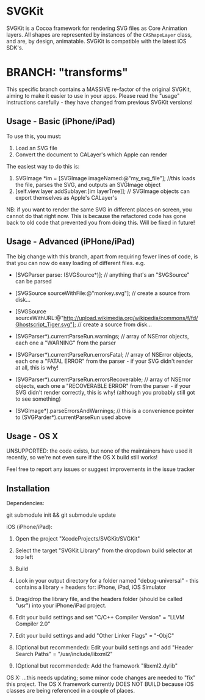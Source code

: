 SVGKit
======

SVGKit is a Cocoa framework for rendering SVG files as Core Animation layers. All shapes are represented by instances of the `CAShapeLayer` class, and are, by design, animatable. SVGKit is compatible with the latest iOS SDK's.

BRANCH: "transforms"
======

This specific branch contains a MASSIVE re-factor of the original SVGKit, aiming to make it easier to use in your apps. Please read the "usage" instructions carefully - they have changed from previous SVGKit versions!


Usage - Basic (iPhone/iPad)
-----

To use this, you must:
  1. Load an SVG file
  2. Convert the document to CALayer's which Apple can render

The easiest way to do this is:
  1. SVGImage *im = [SVGImage imageNamed:@"my_svg_file"]; //this loads the file, parses the SVG, and outputs an SVGImage object
  2. [self.view.layer addSublayer:[im layerTree]]; // SVGImage objects can export themselves as Apple's CALayer's

NB: if you want to render the same SVG in different places on screen, you cannot do that right now. This is because the refactored code has gone back to old code that prevented you from doing this. Will be fixed in future!


Usage - Advanced (iPHone/iPad)
-----

The big change with this branch, apart from requiring fewer lines of code, is that you can now do easy loading of different files. e.g.

  - [SVGParser parse: (SVGSource*)]; // anything that's an "SVGSource" can be parsed

  - [SVGSource sourceWithFile:@"monkey.svg"]; // create a source from disk...
  - [SVGSource sourceWithURL:@"http://upload.wikimedia.org/wikipedia/commons/f/fd/Ghostscript_Tiger.svg"]; // create a source from disk...

  - (SVGParser*).currentParseRun.warnings; // array of NSError objects, each one a "WARNING" from the parser
  - (SVGParser*).currentParseRun.errorsFatal; // array of NSError objects, each one a "FATAL ERROR" from the parser - if your SVG didn't render at all, this is why!
  - (SVGParser*).currentParseRun.errorsRecoverable; // array of NSError objects, each one a "RECOVERABLE ERROR" from the parser - if your SVG didn't render correctly, this is why! (although you probably still got to see something)

  - (SVGImage*).parseErrorsAndWarnings; // this is a convenience pointer to (SVGParder*).currentParseRun used above

Usage - OS X
-----

UNSUPPORTED: the code exists, but none of the maintainers have used it recently, so we're not even sure if the OS X build still works!

Feel free to report any issues or suggest improvements in the issue tracker


Installation
-----

Dependencies:

  git submodule init && git submodule update

iOS (iPhone/iPad):
  1. Open the project "XcodeProjects/SVGKit/SVGKit"
  2. Select the target "SVGKit Library" from the dropdown build selector at top left
  3. Build
  4. Look in your output directory for a folder named "debug-universal" - this contains a library + headers for: iPhone, iPad, iOS Simulator

  5. Drag/drop the library file, and the headers folder (should be called "usr") into your iPhone/iPad project.
  6. Edit your build settings and set "C/C++ Compiler Version" = "LLVM Compiler 2.0"
  7. Edit your build settings and add "Other Linker Flags" = "-ObjC"

  8. (Optional but recommended): Edit your build settings and add "Header Search Paths" = "/usr/include/libxml2"
  9. (Optional but recommended): Add the framework "libxml2.dylib"

OS X: ...this needs updating; some minor code changes are needed to "fix" this project. The OS X framework currently DOES NOT BUILD because iOS classes are being referenced in a couple of places.